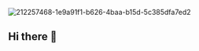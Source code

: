 ![212257468-1e9a91f1-b626-4baa-b15d-5c385dfa7ed2](https://github.com/user-attachments/assets/eb250729-7982-4249-a481-91fb69675166)
## Hi there 👋


